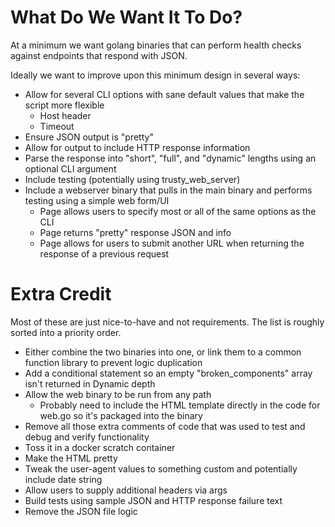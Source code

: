 # What Do We Want It To Do?

At a minimum we want golang binaries that can perform health checks against endpoints that respond with JSON.

Ideally we want to improve upon this minimum design in several ways:

* Allow for several CLI options with sane default values that make the script more flexible
  * Host header
  * Timeout
* Ensure JSON output is "pretty"
* Allow for output to include HTTP response information
* Parse the response into "short", "full", and "dynamic" lengths using an optional CLI argument
* Include testing (potentially using trusty_web_server)
* Include a webserver binary that pulls in the main binary and performs testing using a simple web form/UI
  * Page allows users to specify most or all of the same options as the CLI
  * Page returns "pretty" response JSON and info
  * Page allows for users to submit another URL when returning the response of a previous request

# Extra Credit

Most of these are just nice-to-have and not requirements. The list is roughly sorted into a priority order.

* Either combine the two binaries into one, or link them to a common function library to prevent logic duplication
* Add a conditional statement so an empty "broken_components" array isn't returned in Dynamic depth
* Allow the web binary to be run from any path
  * Probably need to include the HTML template directly in the code for web.go so it's packaged into the binary
* Remove all those extra comments of code that was used to test and debug and verify functionality
* Toss it in a docker scratch container
* Make the HTML pretty
* Tweak the user-agent values to something custom and potentially include date string
* Allow users to supply additional headers via args
* Build tests using sample JSON and HTTP response failure text
* Remove the JSON file logic
